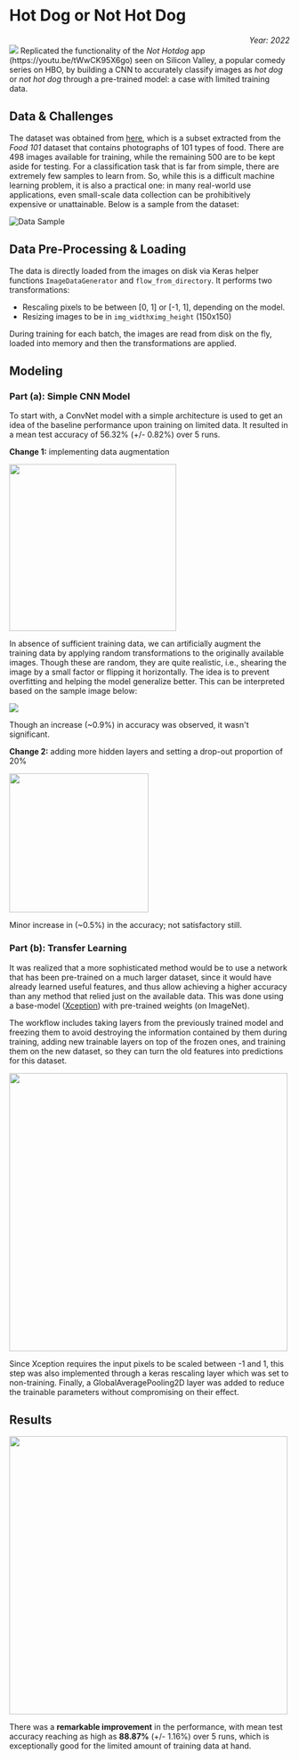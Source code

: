 # Hot Dog or Not Hot Dog
<div align="right"><i>Year: 2022</i></div>

<img src=https://user-images.githubusercontent.com/32619706/163104361-5be199bd-d997-4382-8018-3ba633f9f729.png>
Replicated the functionality of the <i>Not Hotdog</i> app (https://youtu.be/tWwCK95X6go) seen on Silicon Valley, a popular comedy series on HBO, by building a CNN to accurately classify images as <i>hot dog</i> or <i>not hot dog</i> through a pre-trained model: a case with limited training data.

## Data & Challenges
The dataset was obtained from [here](https://www.kaggle.com/datasets/dansbecker/hot-dog-not-hot-dog), which is a subset extracted from the *Food 101* dataset that contains photographs of 101 types of food. There are 498 images available for training, while the remaining 500 are to be kept aside for testing. For a classification task that is far from simple, there are extremely few samples to learn from. So, while this is a difficult machine learning problem, it is also a practical one: in many real-world use applications, even small-scale data collection can be prohibitively expensive or unattainable. Below is a sample from the dataset:

![Data Sample](https://user-images.githubusercontent.com/32619706/163095446-c892879d-8813-49e9-a89a-54cf29d6f44c.png)

## Data Pre-Processing & Loading
The data is directly loaded from the images on disk via Keras helper functions `ImageDataGenerator` and `flow_from_directory`. It performs two transformations:
* Rescaling pixels to be between [0, 1] or [-1, 1], depending on the model.
* Resizing images to be in `img_width`x`img_height` (150x150)

During training for each batch, the images are read from disk on the fly, loaded into memory and then the transformations are applied.

## Modeling
### Part (a): Simple CNN Model
To start with, a ConvNet model with a simple architecture is used to get an idea of the baseline performance upon training on limited data. It resulted in a mean test accuracy of 56.32% (+/- 0.82%) over 5 runs. 


**Change 1:** implementing data augmentation
 
<img src=https://user-images.githubusercontent.com/32619706/163098778-0f2614d9-ba42-48ab-a3a2-d077cd718456.png width="300">

In absence of sufficient training data, we can artificially augment the training data by applying random transformations to the originally available images. Though these are random, they are quite realistic, i.e., shearing the image by a small factor or flipping it horizontally. The idea is to prevent overfitting and helping the model generalize better. This can be interpreted based on the sample image below:

<img src=https://user-images.githubusercontent.com/32619706/163097492-c995cabe-f00d-464f-a739-330ab2452fc4.png>

Though an increase (~0.9%) in accuracy was observed, it wasn't significant.

**Change 2:** adding more hidden layers and setting a drop-out proportion of 20%

<img src=https://user-images.githubusercontent.com/32619706/163099266-8e892a5b-5b79-4562-a41d-ee10a68e2d9d.png width="250">

Minor increase in (~0.5%) in the accuracy; not satisfactory still.

### Part (b): Transfer Learning


It was realized that a more sophisticated method would be to use a network that has been pre-trained on a much larger dataset, since it would have already learned useful features, and thus allow achieving a higher accuracy than any method that relied just on the available data. This was done using a base-model ([Xception](https://arxiv.org/abs/1610.02357)) with pre-trained weights (on ImageNet). 

The workflow includes taking layers from the previously trained model and freezing them to avoid destroying the information contained by them during training, adding new trainable layers on top of the frozen ones, and training them on the new dataset, so they can turn the old features into predictions for this dataset.

<img src=https://user-images.githubusercontent.com/32619706/163101360-9997155f-9bde-4572-a8ab-a779a7f87834.png width="500">

Since Xception requires the input pixels to be scaled between -1 and 1, this step was also implemented through a keras rescaling layer which was set to non-training. Finally, a GlobalAveragePooling2D layer was added to reduce the trainable parameters without compromising on their effect.

## Results
<img src=https://user-images.githubusercontent.com/32619706/163102138-0979e40e-fd0b-486a-8436-1aaa58162b74.png width="500">

There was a **remarkable improvement** in the performance, with mean test accuracy reaching as high as **88.87%** (+/- 1.16%) over 5 runs, which is exceptionally good for the limited amount of training data at hand.
